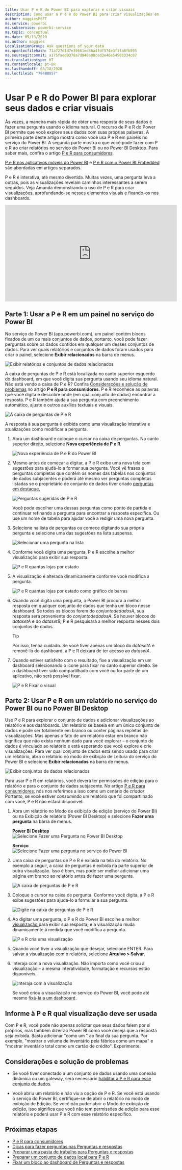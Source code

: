 ```yaml
---
title: Usar P e R do Power BI para explorar e criar visuais
description: Como usar a P e R do Power BI para criar visualizações em dashboards e em relatórios.
author: maggiesMSFT
ms.service: powerbi
ms.subservice: powerbi-service
ms.topic: conceptual
ms.date: 05/13/2019
ms.author: maggies
LocalizationGroup: Ask questions of your data
ms.openlocfilehash: 71a727d1d7e39661ed86a4fdf574e3f1fa8fb595
ms.sourcegitcommit: a175faed9378a7d040a08ced3e46e54503334c07
ms.translationtype: HT
ms.contentlocale: pt-BR
ms.lasthandoff: 03/18/2020
ms.locfileid: "79488857"
---
```

# <a name="use-power-bi-qa-to-explore-your-data-and-create-visuals"></a>Usar P e R do Power BI para explorar seus dados e criar visuais

Às vezes, a maneira mais rápida de obter uma resposta de seus dados é fazer uma pergunta usando o idioma natural. O recurso de P e R do Power BI permite que você explore seus dados com suas próprias palavras.  A primeira parte deste artigo mostra como você usa P e R em painéis no serviço do Power BI. A segunda parte mostra o que você pode fazer com P e R ao criar relatórios no serviço do Power BI ou no Power BI Desktop. Para saber mais, confira o artigo [P e R para consumidores](consumer/end-user-q-and-a.md). 

[P e R nos aplicativos móveis do Power BI](consumer/mobile/mobile-apps-ios-qna.md) e [P e R com o Power BI Embedded](developer/embedded/qanda.md) são abordadas em artigos separados. 

P e R é interativa, até mesmo divertida. Muitas vezes, uma pergunta leva a outras, pois as visualizações revelam caminhos interessantes a serem seguidos. Veja Amanda demonstrando o uso de P e R para criar visualizações, aprofundando-se nesses elementos visuais e fixando-os nos dashboards.

<iframe width="560" height="315" src="https://www.youtube.com/embed/qMf7OLJfCz8?list=PL1N57mwBHtN0JFoKSR0n-tBkUJHeMP2cP" frameborder="0" allowfullscreen></iframe>

## <a name="part-1-use-qa-on-a-dashboard-in-the-power-bi-service"></a>Parte 1: Usar a P e R em um painel no serviço do Power BI

No serviço do Power BI (app.powerbi.com), um painel contém blocos fixados de um ou mais conjuntos de dados, portanto, você pode fazer perguntas sobre os dados contidos em qualquer um desses conjuntos de dados. Para ver quais relatórios e conjuntos de dados foram usados para criar o painel, selecione **Exibir relacionados** na barra de menus.

![Exibir relatórios e conjuntos de dados relacionados](media/power-bi-tutorial-q-and-a/power-bi-view-related.png)

A caixa de perguntas de P e R está localizada no canto superior esquerdo do dashboard, em que você digita sua pergunta usando seu idioma natural. Não está vendo a caixa de P e R? Confira [Considerações e solução de problemas](consumer/end-user-q-and-a.md#considerations-and-troubleshooting) no artigo **P e R para consumidores**.  P e R reconhece as palavras que você digita e descobre onde (em qual conjunto de dados) encontrar a resposta. P e R também ajuda a sua pergunta com preenchimento automático, ajuste e outros auxílios textuais e visuais.

![A caixa de perguntas de P e R](media/power-bi-tutorial-q-and-a/powerbi-qna.png)

A resposta à sua pergunta é exibida como uma visualização interativa e atualizações como modificar a pergunta.

1. Abra um dashboard e coloque o cursor na caixa de perguntas. No canto superior direito, selecione **Nova experiência de P e R**.

    ![Nova experiência de P e R do Power BI](media/power-bi-tutorial-q-and-a/power-bi-qna-new-experience.png)

1. Mesmo antes de começar a digitar, a P e R exibe uma nova tela com sugestões para ajudá-lo a formar sua pergunta. Você vê frases e perguntas completas que contêm os nomes das tabelas nos conjuntos de dados subjacentes e poderá até mesmo ver perguntas completas listadas se o proprietário de conjunto de dados tiver criado [perguntas em destaque](service-q-and-a-create-featured-questions.md),

   ![Perguntas sugeridas de P e R](media/power-bi-tutorial-q-and-a/power-bi-qna-suggested-questions.png)

   Você pode escolher uma dessas perguntas como ponto de partida e continuar refinando a pergunta para encontrar a resposta específica. Ou use um nome de tabela para ajudar você a redigir uma nova pergunta.

2. Selecione na lista de perguntas ou comece digitando sua própria pergunta e selecione uma das sugestões na lista suspensa.

   ![Selecionar uma pergunta na lista](media/power-bi-tutorial-q-and-a/power-bi-qna-select-a-question-how-many-stores.png)

3. Conforme você digita uma pergunta, P e R escolhe a melhor visualização para exibir sua resposta.

   ![P e R quantas lojas por estado](media/power-bi-tutorial-q-and-a/power-bi-qna-how-many-stores-by-state.png)

4. A visualização é alterada dinamicamente conforme você modifica a pergunta.

   ![P e R quantas lojas por estado como gráfico de barras](media/power-bi-tutorial-q-and-a/power-bi-qna-stores-by-state-bar-chart.png)

1. Quando você digita uma pergunta, o Power BI procura a melhor resposta em qualquer conjunto de dados que tenha um bloco nesse dashboard.  Se todos os blocos forem do *conjuntodedadosA*, sua resposta será proveniente do *conjuntodedadosA*.  Se houver blocos do *datasetA* e do *datasetB*, P e R pesquisará a melhor resposta nesses dois conjuntos de dados.

   > [!TIP]
   > Por isso, tenha cuidado. Se você tiver apenas um bloco do *datasetA* e removê-lo do dashboard, a P e R deixará de ter acesso ao *datasetA*.
   >

5. Quando estiver satisfeito com o resultado, fixe a visualização em um dashboard selecionando o ícone para fixar no canto superior direito. Se o dashboard tiver sido compartilhado com você ou for parte de um aplicativo, não será possível fixar.

   ![P e R Fixar o visual](media/power-bi-tutorial-q-and-a/power-bi-qna-pin-visual.png)

## <a name="part-2-use-qa-in-a-report-in-power-bi-service-or-power-bi-desktop"></a>Parte 2: Usar P e R em um relatório no serviço do Power BI ou no Power BI Desktop

Use P e R para explorar o conjunto de dados e adicionar visualizações ao relatório e aos dashboards. Um relatório se baseia em um único conjunto de dados e pode ser totalmente em branco ou conter páginas repletas de visualizações. Mas apenas o fato de um relatório estar em branco não significa que não exista nenhum dado para você explorar – o conjunto de dados é vinculado ao relatório e está esperando que você explore e crie visualizações.  Para ver qual conjunto de dados está sendo usado para criar um relatório, abra o relatório no modo de exibição de Leitura do serviço do Power BI e selecione **Exibir relacionados** na barra de menus.

![Exibir conjuntos de dados relacionados](media/power-bi-tutorial-q-and-a/power-bi-view-related.png)

Para usar P e R em relatórios, você deverá ter permissões de edição para o relatório e para o conjunto de dados subjacente. No artigo [P e R para consumidores](consumer/end-user-q-and-a.md), nós nos referimos a isso como um cenário de *criador*. Portanto, se você estiver *consumindo* um relatório que foi compartilhado com você, P e R não estará disponível.

1. Abra um relatório no Modo de exibição de edição (serviço do Power BI) ou na Exibição de relatório (Power BI Desktop) e selecione **Fazer uma pergunta** na barra de menus.

    **Power BI Desktop**    
    ![Selecione Fazer uma Pergunta no Power BI Desktop](media/power-bi-tutorial-q-and-a/power-bi-desktop-question.png)

    **Serviço**    
    ![Selecione Fazer uma pergunta no serviço do Power BI](media/power-bi-tutorial-q-and-a/power-bi-service.png)

2. Uma caixa de perguntas de P e R é exibida na tela do relatório. No exemplo a seguir, a caixa de perguntas é exibida na parte superior de outra visualização. Isso é bom, mas pode ser melhor adicionar uma página em branco ao relatório antes de fazer uma pergunta.

    ![A caixa de perguntas de P e R](media/power-bi-tutorial-q-and-a/power-bi-ask-question.png)

3. Coloque o cursor na caixa de pergunta. Conforme você digita, a P e R exibe sugestões para ajudá-lo a formular a sua pergunta.

   ![Digite na caixa de perguntas de P e R](media/power-bi-tutorial-q-and-a/power-bi-q-and-a-suggestions.png)

4. Ao digitar uma pergunta, o P e R do Power BI escolhe a melhor [visualização ](visuals/power-bi-visualization-types-for-reports-and-q-and-a.md)para exibir sua resposta; e a visualização muda dinamicamente à medida que você modifica a pergunta.

   ![P e R cria uma visualização](media/power-bi-tutorial-q-and-a/power-bi-q-and-a-visual.png)

5. Quando você tiver a visualização que desejar, selecione ENTER. Para salvar a visualização com o relatório, selecione **Arquivo > Salvar**.

6. Interaja com a nova visualização. Não importa como você criou a visualização – a mesma interatividade, formatação e recursos estão disponíveis.

   ![Interaja com a visualização](media/power-bi-tutorial-q-and-a/power-bi-q-and-a-ellipses.png)

   Se você criou a visualização no serviço do Power BI, você pode até mesmo [fixá-la a um dashboard](service-dashboard-pin-tile-from-q-and-a.md).

## <a name="tell-qa-which-visualization-to-use"></a>Informe à P e R qual visualização deve ser usada
Com P e R, você pode não apenas solicitar que seus dados falem por si próprios, mas também dizer ao Power BI como você deseja que a resposta seja exibida. Basta adicionar "como um <visualization type>" ao final da sua pergunta.  Por exemplo, "mostrar o volume de inventário pela fábrica como um mapa" e "mostrar inventário total como um cartão de crédito".  Experimente.

## <a name="considerations-and-troubleshooting"></a>Considerações e solução de problemas
- Se você tiver conectado a um conjunto de dados usando uma conexão dinâmica ou um gateway, será necessário [habilitar a P e R para esse conjunto de dados](service-q-and-a-direct-query.md).

- Você abriu um relatório e não viu a opção de P e R. Se você está usando o serviço do Power BI, certifique-se de abrir o relatório no modo de exibição de Edição. Se você não puder abrir o Modo de exibição de edição, isso significa que você não tem permissões de edição para esse relatório e poderá usar P e R com esse relatório específico.

## <a name="next-steps"></a>Próximas etapas

- [P e R para consumidores](consumer/end-user-q-and-a.md)   
- [Dicas para fazer perguntas nas Perguntas e respostas](consumer/end-user-q-and-a-tips.md)   
- [Preparar uma pasta de trabalho para Perguntas e respostas](service-prepare-data-for-q-and-a.md)  
- [Preparar um conjunto de dados local para P e R](service-q-and-a-direct-query.md)   
- [Fixar um bloco ao dashboard de Perguntas e respostas](service-dashboard-pin-tile-from-q-and-a.md)
